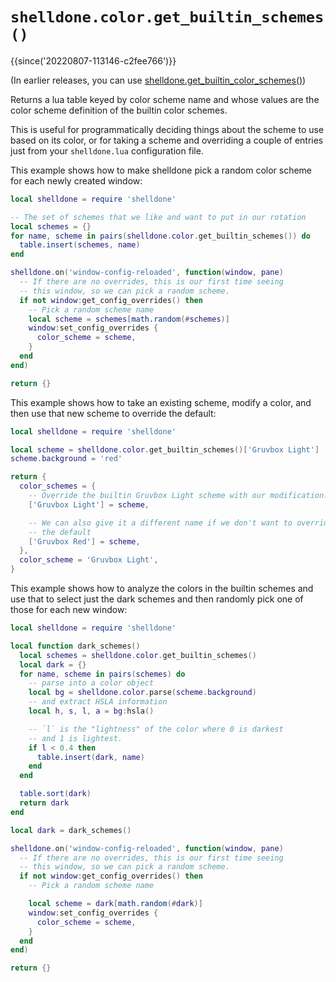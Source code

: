 # `shelldone.color.get_builtin_schemes()`

{{since('20220807-113146-c2fee766')}}

(In earlier releases, you can use [shelldone.get_builtin_color_schemes()](../shelldone/get_builtin_color_schemes.md))

Returns a lua table keyed by color scheme name and whose values are
the color scheme definition of the builtin color schemes.

This is useful for programmatically deciding things about the scheme
to use based on its color, or for taking a scheme and overriding a
couple of entries just from your `shelldone.lua` configuration file.

This example shows how to make shelldone pick a random color scheme for
each newly created window:

```lua
local shelldone = require 'shelldone'

-- The set of schemes that we like and want to put in our rotation
local schemes = {}
for name, scheme in pairs(shelldone.color.get_builtin_schemes()) do
  table.insert(schemes, name)
end

shelldone.on('window-config-reloaded', function(window, pane)
  -- If there are no overrides, this is our first time seeing
  -- this window, so we can pick a random scheme.
  if not window:get_config_overrides() then
    -- Pick a random scheme name
    local scheme = schemes[math.random(#schemes)]
    window:set_config_overrides {
      color_scheme = scheme,
    }
  end
end)

return {}
```

This example shows how to take an existing scheme, modify a color, and
then use that new scheme to override the default:

```lua
local shelldone = require 'shelldone'

local scheme = shelldone.color.get_builtin_schemes()['Gruvbox Light']
scheme.background = 'red'

return {
  color_schemes = {
    -- Override the builtin Gruvbox Light scheme with our modification.
    ['Gruvbox Light'] = scheme,

    -- We can also give it a different name if we don't want to override
    -- the default
    ['Gruvbox Red'] = scheme,
  },
  color_scheme = 'Gruvbox Light',
}
```

This example shows how to analyze the colors in the builtin schemes and
use that to select just the dark schemes and then randomly pick one
of those for each new window:

```lua
local shelldone = require 'shelldone'

local function dark_schemes()
  local schemes = shelldone.color.get_builtin_schemes()
  local dark = {}
  for name, scheme in pairs(schemes) do
    -- parse into a color object
    local bg = shelldone.color.parse(scheme.background)
    -- and extract HSLA information
    local h, s, l, a = bg:hsla()

    -- `l` is the "lightness" of the color where 0 is darkest
    -- and 1 is lightest.
    if l < 0.4 then
      table.insert(dark, name)
    end
  end

  table.sort(dark)
  return dark
end

local dark = dark_schemes()

shelldone.on('window-config-reloaded', function(window, pane)
  -- If there are no overrides, this is our first time seeing
  -- this window, so we can pick a random scheme.
  if not window:get_config_overrides() then
    -- Pick a random scheme name

    local scheme = dark[math.random(#dark)]
    window:set_config_overrides {
      color_scheme = scheme,
    }
  end
end)

return {}
```
